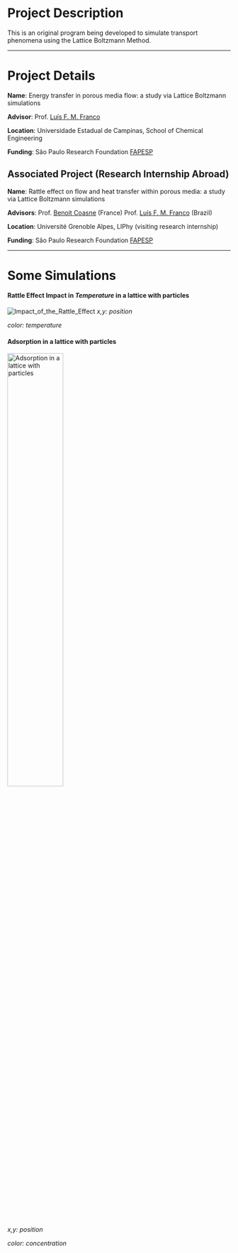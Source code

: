 # Project Description

This is an original program being developed to simulate transport phenomena using the Lattice Boltzmann Method.

---

# Project Details

**Name**: Energy transfer in porous media flow: a study via Lattice Boltzmann simulations

**Advisor**: Prof. [Luís F. M. Franco](https://scholar.google.com/citations?user=bkPJh6sAAAAJ&hl=en)

**Location**: Universidade Estadual de Campinas, School of Chemical Engineering

**Funding**: São Paulo Research Foundation [FAPESP](https://fapesp.br/en)

## Associated Project (Research Internship Abroad)

**Name**: Rattle effect on flow and heat transfer within porous media: a study via Lattice Boltzmann simulations

**Advisors**: Prof. [Benoit Coasne](https://scholar.google.com/citations?user=-rO1SkUAAAAJ&hl=en) (France)  Prof. [Luís F. M. Franco](https://scholar.google.com/citations?user=bkPJh6sAAAAJ&hl=en) (Brazil)

**Location**: Université Grenoble Alpes, LIPhy (visiting research internship)

**Funding**: São Paulo Research Foundation [FAPESP](https://fapesp.br/en)

---

# Some Simulations

#### **Rattle Effect Impact in** ***Temperature*** **in a lattice with particles**
![Impact_of_the_Rattle_Effect](./assets/rattle_effect_impact.gif)
*x,y: position* 

*color: temperature*

#### **Adsorption in a lattice with particles**

<img src="./assets/concentration_particle_adsorption.gif" alt="Adsorption in a lattice with particles" width="50%">

*x,y: position*

*color: concentration*